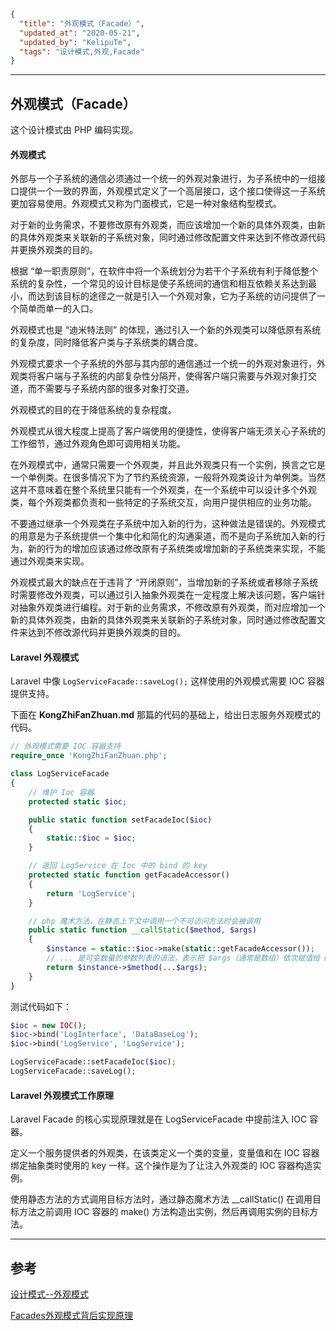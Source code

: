 ```json
{
  "title": "外观模式（Facade）",
  "updated_at": "2020-05-21",
  "updated_by": "KelipuTe",
  "tags": "设计模式,外观,Facade"
}
```

---

## 外观模式（Facade）

这个设计模式由 PHP 编码实现。

#### 外观模式

外部与一个子系统的通信必须通过一个统一的外观对象进行，为子系统中的一组接口提供一个一致的界面，外观模式定义了一个高层接口，这个接口使得这一子系统更加容易使用。外观模式又称为门面模式，它是一种对象结构型模式。

对于新的业务需求，不要修改原有外观类，而应该增加一个新的具体外观类，由新的具体外观类来关联新的子系统对象，同时通过修改配置文件来达到不修改源代码并更换外观类的目的。 

根据 “单一职责原则”，在软件中将一个系统划分为若干个子系统有利于降低整个系统的复杂性，一个常见的设计目标是使子系统间的通信和相互依赖关系达到最小，而达到该目标的途径之一就是引入一个外观对象，它为子系统的访问提供了一个简单而单一的入口。

外观模式也是 “迪米特法则” 的体现，通过引入一个新的外观类可以降低原有系统的复杂度，同时降低客户类与子系统类的耦合度。

外观模式要求一个子系统的外部与其内部的通信通过一个统一的外观对象进行，外观类将客户端与子系统的内部复杂性分隔开，使得客户端只需要与外观对象打交道，而不需要与子系统内部的很多对象打交道。

外观模式的目的在于降低系统的复杂程度。

外观模式从很大程度上提高了客户端使用的便捷性，使得客户端无须关心子系统的工作细节，通过外观角色即可调用相关功能。

在外观模式中，通常只需要一个外观类，并且此外观类只有一个实例，换言之它是一个单例类。在很多情况下为了节约系统资源，一般将外观类设计为单例类。当然这并不意味着在整个系统里只能有一个外观类，在一个系统中可以设计多个外观类，每个外观类都负责和一些特定的子系统交互，向用户提供相应的业务功能。

不要通过继承一个外观类在子系统中加入新的行为，这种做法是错误的。外观模式的用意是为子系统提供一个集中化和简化的沟通渠道，而不是向子系统加入新的行为，新的行为的增加应该通过修改原有子系统类或增加新的子系统类来实现，不能通过外观类来实现。

外观模式最大的缺点在于违背了 “开闭原则”，当增加新的子系统或者移除子系统时需要修改外观类，可以通过引入抽象外观类在一定程度上解决该问题，客户端针对抽象外观类进行编程。对于新的业务需求，不修改原有外观类，而对应增加一个新的具体外观类，由新的具体外观类来关联新的子系统对象，同时通过修改配置文件来达到不修改源代码并更换外观类的目的。

#### Laravel 外观模式

Laravel 中像 `LogServiceFacade::saveLog();` 这样使用的外观模式需要 IOC 容器提供支持。

下面在 **KongZhiFanZhuan.md** 那篇的代码的基础上，给出日志服务外观模式的代码。

```php
// 外观模式需要 IOC 容器支持
require_once 'KongZhiFanZhuan.php';

class LogServiceFacade
{
    // 维护 Ioc 容器
    protected static $ioc; 

    public static function setFacadeIoc($ioc)
    {
        static::$ioc = $ioc;
    }

    // 返回 LogService 在 Ioc 中的 bind 的 key
    protected static function getFacadeAccessor()
    {
        return 'LogService';
    }

    // php 魔术方法，在静态上下文中调用一个不可访问方法时会被调用
    public static function __callStatic($method, $args)
    {
        $instance = static::$ioc->make(static::getFacadeAccessor());
        // ... 是可变数量的参数列表的语法，表示把 $args（通常是数组）依次赋值给 method() 的参数表
        return $instance->$method(...$args);
    }
}
```

测试代码如下：

```php
$ioc = new IOC();
$ioc->bind('LogInterface', 'DataBaseLog');
$ioc->bind('LogService', 'LogService');

LogServiceFacade::setFacadeIoc($ioc);
LogServiceFacade::saveLog();
```

#### Laravel 外观模式工作原理

Laravel Facade 的核心实现原理就是在 LogServiceFacade 中提前注入 IOC 容器。

定义一个服务提供者的外观类，在该类定义一个类的变量，变量值和在 IOC 容器绑定抽象类时使用的 key 一样。这个操作是为了让注入外观类的 IOC 容器构造实例。

使用静态方法的方式调用目标方法时，通过静态魔术方法 __callStatic() 在调用目标方法之前调用 IOC 容器的 make() 方法构造出实例，然后再调用实例的目标方法。

---

## 参考

[设计模式--外观模式](https://learnku.com/docs/laravel-kernel/design-mode-appearance-mode/6917)

[Facades外观模式背后实现原理](https://learnku.com/docs/laravel-core-concept/5.5/Facades/3020)